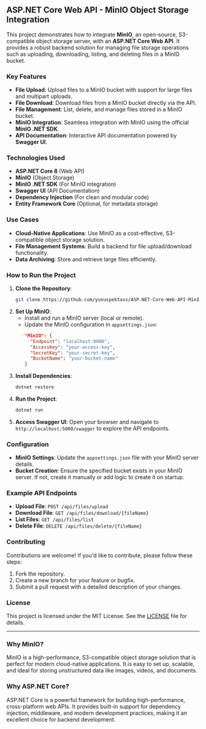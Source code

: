 ## ASP.NET Core Web API - MinIO Object Storage Integration

This project demonstrates how to integrate **MinIO**, an open-source, S3-compatible object storage server, with an **ASP.NET Core Web API**. It provides a robust backend solution for managing file storage operations such as uploading, downloading, listing, and deleting files in a MinIO bucket.

### Key Features
- **File Upload**: Upload files to a MinIO bucket with support for large files and multipart uploads.
- **File Download**: Download files from a MinIO bucket directly via the API.
- **File Management**: List, delete, and manage files stored in a MinIO bucket.
- **MinIO Integration**: Seamless integration with MinIO using the official **MinIO .NET SDK**.
- **API Documentation**: Interactive API documentation powered by **Swagger UI**.

### Technologies Used
- **ASP.NET Core 8** (Web API)
- **MinIO** (Object Storage)
- **MinIO .NET SDK** (For MinIO integration)
- **Swagger UI** (API Documentation)
- **Dependency Injection** (For clean and modular code)
- **Entity Framework Core** (Optional, for metadata storage)

### Use Cases
- **Cloud-Native Applications**: Use MinIO as a cost-effective, S3-compatible object storage solution.
- **File Management Systems**: Build a backend for file upload/download functionality.
- **Data Archiving**: Store and retrieve large files efficiently.

### How to Run the Project
1. **Clone the Repository**:
   ```bash
   git clone https://github.com/yunuspektass/ASP.NET-Core-Web-API-MinIO-Object-Storage-Integration.git
   ```
2. **Set Up MinIO**:
   - Install and run a MinIO server (local or remote).
   - Update the MinIO configuration in `appsettings.json`:
     ```json
     "MinIO": {
       "Endpoint": "localhost:9000",
       "AccessKey": "your-access-key",
       "SecretKey": "your-secret-key",
       "BucketName": "your-bucket-name"
     }
     ```
3. **Install Dependencies**:
   ```bash
   dotnet restore
   ```
4. **Run the Project**:
   ```bash
   dotnet run
   ```
5. **Access Swagger UI**:
   Open your browser and navigate to `http://localhost:5000/swagger` to explore the API endpoints.

### Configuration
- **MinIO Settings**: Update the `appsettings.json` file with your MinIO server details.
- **Bucket Creation**: Ensure the specified bucket exists in your MinIO server. If not, create it manually or add logic to create it on startup.

### Example API Endpoints
- **Upload File**: `POST /api/files/upload`
- **Download File**: `GET /api/files/download/{fileName}`
- **List Files**: `GET /api/files/list`
- **Delete File**: `DELETE /api/files/delete/{fileName}`

### Contributing
Contributions are welcome! If you'd like to contribute, please follow these steps:
1. Fork the repository.
2. Create a new branch for your feature or bugfix.
3. Submit a pull request with a detailed description of your changes.

### License
This project is licensed under the MIT License. See the [LICENSE](LICENSE) file for details.

---

### Why MinIO?
MinIO is a high-performance, S3-compatible object storage solution that is perfect for modern cloud-native applications. It is easy to set up, scalable, and ideal for storing unstructured data like images, videos, and documents.

### Why ASP.NET Core?
ASP.NET Core is a powerful framework for building high-performance, cross-platform web APIs. It provides built-in support for dependency injection, middleware, and modern development practices, making it an excellent choice for backend development.
